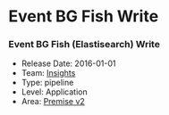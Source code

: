 # Event BG Fish Write
### Event BG Fish (Elastisearch) Write
* Release Date: 2016-01-01
* Team: [Insights](../teams/insights.md)
* Type: pipeline
* Level: Application
* Area: [Premise v2](../areas/v2.png)
